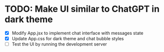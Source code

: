# TODO: Make UI similar to ChatGPT in dark theme

- [x] Modify App.jsx to implement chat interface with messages state
- [x] Update App.css for dark theme and chat bubble styles
- [ ] Test the UI by running the development server
